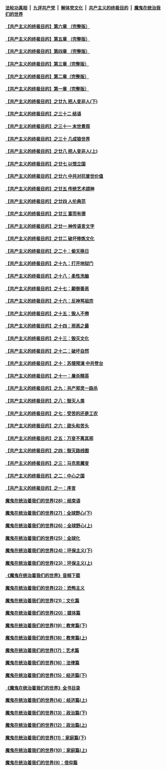 ####  [法轮功真相](../../../../basic/blob/master/README.md?t=05110831) &nbsp;|&nbsp; [九评共产党](../../../../9ping.md/blob/master/README.md?t=05110831) &nbsp;|&nbsp; [解体党文化](../../../../jtdwh.md/blob/master/README.md?t=05110831)  &nbsp;|&nbsp; [共产主义的终极目的](../../../../gczydzjmd.md/blob/master/README.md?t=05110831) &nbsp;|&nbsp; [魔鬼在统治我们的世界](../../../../mgztzwmdsj.md/blob/master/README.md?t=05110831) 

#### [【共产主义的终极目的】第六章 （完整版）](../pages/nsc422/n11428913.md?t=05110831) 

#### [【共产主义的终极目的】第五章 （完整版）](../pages/nsc422/n11428912.md?t=05110831) 

#### [【共产主义的终极目的】第四章 （完整版）](../pages/nsc422/n11428907.md?t=05110831) 

#### [【共产主义的终极目的】第三章（完整版）](../pages/nsc422/n11428848.md?t=05110831) 

#### [【共产主义的终极目的】第二章（完整版）](../pages/nsc422/n11428831.md?t=05110831) 

#### [【共产主义的终极目的】第一章（完整版）](../pages/nsc422/n11417651.md?t=05110831) 

#### [【共产主义的终极目的】之廿九 把人变非人(下)](../pages/nsc422/n11344140.md?t=05110831) 

#### [【共产主义的终极目的】之三十二 结语](../pages/nsc422/n11360535.md?t=05110831) 

#### [【共产主义的终极目的】之三十一 末世景观](../pages/nsc422/n11351129.md?t=05110831) 

#### [【共产主义的终极目的】之三十 几成狼世界](../pages/nsc422/n11348280.md?t=05110831) 

#### [【共产主义的终极目的】之廿八 把人变非人(上)](../pages/nsc422/n11340492.md?t=05110831) 

#### [【共产主义的终极目的】之廿七 以恨立国](../pages/nsc422/n11336944.md?t=05110831) 

#### [【共产主义的终极目的】之廿六 中共对抗普世价值](../pages/nsc422/n11324785.md?t=05110831) 

#### [【共产主义的终极目的】之廿五 传统艺术颂神](../pages/nsc422/n11296396.md?t=05110831) 

#### [【共产主义的终极目的】之廿四 人伦典范](../pages/nsc422/n11296397.md?t=05110831) 

#### [【共产主义的终极目的】之廿三 富而有德](../pages/nsc422/n11283598.md?t=05110831) 

#### [【共产主义的终极目的】之廿一 神传语言文字](../pages/nsc422/n11263265.md?t=05110831) 

#### [【共产主义的终极目的】之廿二 破坏修炼文化](../pages/nsc422/n11245728.md?t=05110831) 

#### [【共产主义的终极目的】之二十：偷天换日](../pages/nsc422/n11238846.md?t=05110831) 

#### [【共产主义的终极目的】之十九：打开地狱门](../pages/nsc422/n11206376.md?t=05110831) 

#### [【共产主义的终极目的】之十八：柔性洗脑](../pages/nsc422/n11199994.md?t=05110831) 

#### [【共产主义的终极目的】之十七：颠倒善恶](../pages/nsc422/n11179782.md?t=05110831) 

#### [【共产主义的终极目的】之十六：反神骂祖宗](../pages/nsc422/n11166798.md?t=05110831) 

#### [【共产主义的终极目的】之十五：毁人不倦](../pages/nsc422/n11166792.md?t=05110831) 

#### [【共产主义的终极目的】之十四：邪恶之最](../pages/nsc422/n11150249.md?t=05110831) 

#### [【共产主义的终极目的】之十三：毁灭文化](../pages/nsc422/n11135227.md?t=05110831) 

#### [【共产主义的终极目的】之十二：破坏自然](../pages/nsc422/n11135214.md?t=05110831) 

#### [【共产主义的终极目的】之十：苏俄预演 中共登台](../pages/nsc422/n11118424.md?t=05110831) 

#### [【共产主义的终极目的】之十一：屠杀精英](../pages/nsc422/n11118442.md?t=05110831) 

#### [【共产主义的终极目的】之九：共产邪灵一路杀](../pages/nsc422/n11114139.md?t=05110831) 

#### [【共产主义的终极目的】之八：毁灭人类](../pages/nsc422/n11108503.md?t=05110831) 

#### [【共产主义的终极目的】之七：受苦的还是工农](../pages/nsc422/n11101809.md?t=05110831) 

#### [【共产主义的终极目的】之六：甜头和苦头](../pages/nsc422/n11096971.md?t=05110831) 

#### [【共产主义的终极目的】之五：万变不离其邪](../pages/nsc422/n11091285.md?t=05110831) 

#### [【共产主义的终极目的】之四：毁灭路线图](../pages/nsc422/n11086284.md?t=05110831) 

#### [【共产主义的终极目的】之三：马克思魔变](../pages/nsc422/n11061941.md?t=05110831) 

#### [【共产主义的终极目的】之二：中心之国](../pages/nsc422/n11047728.md?t=05110831) 

#### [【共产主义的终极目的】之一：序言](../pages/nsc422/n11086077.md?t=05110831) 

#### [魔鬼在统治着我们的世界(28)：结束语](../pages/nsc422/n10936246.md?t=05110831) 

#### [魔鬼在统治着我们的世界(27)：全球野心(下)](../pages/nsc422/n10928319.md?t=05110831) 

#### [魔鬼在统治着我们的世界(26)：全球野心(上)](../pages/nsc422/n10900318.md?t=05110831) 

#### [魔鬼在统治着我们的世界(25)：全球化](../pages/nsc422/n10788205.md?t=05110831) 

#### [魔鬼在统治着我们的世界(24)：环保主义(下)](../pages/nsc422/n10695307.md?t=05110831) 

#### [魔鬼在统治着我们的世界(23)：环保主义(上)](../pages/nsc422/n10688613.md?t=05110831) 

#### [《魔鬼在统治着我们的世界》音频下载](../pages/nsc422/n10635553.md?t=05110831) 

#### [魔鬼在统治着我们的世界(22)：恐怖主义](../pages/nsc422/n10614727.md?t=05110831) 

#### [魔鬼在统治着我们的世界(21)：文化篇](../pages/nsc422/n10597706.md?t=05110831) 

#### [魔鬼在统治着我们的世界(20)：媒体篇](../pages/nsc422/n10586579.md?t=05110831) 

#### [魔鬼在统治着我们的世界(19)：教育篇(下)](../pages/nsc422/n10564808.md?t=05110831) 

#### [魔鬼在统治着我们的世界(18)：教育篇(上)](../pages/nsc422/n10526970.md?t=05110831) 

#### [魔鬼在统治着我们的世界(17)：艺术篇](../pages/nsc422/n10499093.md?t=05110831) 

#### [魔鬼在统治着我们的世界(16)：法律篇](../pages/nsc422/n10485969.md?t=05110831) 

#### [魔鬼在统治着我们的世界(15)：经济篇(下)](../pages/nsc422/n10469975.md?t=05110831) 

#### [《魔鬼在统治着我们的世界》全书目录](../pages/nsc422/n10464261.md?t=05110831) 

#### [魔鬼在统治着我们的世界(14)：经济篇(上)](../pages/nsc422/n10457370.md?t=05110831) 

#### [魔鬼在统治着我们的世界(13)：政治篇(下)](../pages/nsc422/n10448270.md?t=05110831) 

#### [魔鬼在统治着我们的世界(12)：政治篇(上)](../pages/nsc422/n10444576.md?t=05110831) 

#### [魔鬼在统治着我们的世界(11)：家庭篇(下)](../pages/nsc422/n10440961.md?t=05110831) 

#### [魔鬼在统治着我们的世界(10)：家庭篇(上)](../pages/nsc422/n10435448.md?t=05110831) 

#### [魔鬼在统治着我们的世界(9)：信仰篇](../pages/nsc422/n10432159.md?t=05110831) 

